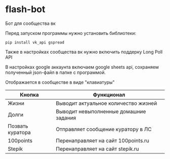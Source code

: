 # flash-bot
Бот для сообщества вк

Перед запуском программы нужно установить библиотеки:

    pip install vk_api gspread
Также в настройках сообщества вк нужно включить поддерку Long Poll API

В настройках google аккаунта включаем google sheets api, сохраняем полученный json-файл в папке с программой.

Отображается в сообществе в виде "клавиатуры"

Кнопка           | Функционал
-----------------|----------------------------------------
Жизни            | Выводит актуальное количество жизней
Долги            | Выводит невыполненные домашние задания
Позвать куратора | Отправляет сообщение куратору в ЛС
100points        | Перенаправляет на сайт 100points.ru
Stepik           | Перенаправляет на сайт stepik.ru
